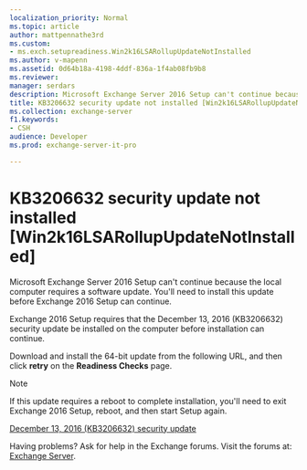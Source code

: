 ```yaml
---
localization_priority: Normal
ms.topic: article
author: mattpennathe3rd
ms.custom:
- ms.exch.setupreadiness.Win2k16LSARollupUpdateNotInstalled
ms.author: v-mapenn
ms.assetid: 0d64b18a-4198-4ddf-836a-1f4ab08fb9b8
ms.reviewer: 
manager: serdars
description: Microsoft Exchange Server 2016 Setup can't continue because the local computer requires a software update. You'll need to install this update before Exchange 2016 Setup can continue.
title: KB3206632 security update not installed [Win2k16LSARollupUpdateNotInstalled]
ms.collection: exchange-server
f1.keywords:
- CSH
audience: Developer
ms.prod: exchange-server-it-pro

---
```


# KB3206632 security update not installed [Win2k16LSARollupUpdateNotInstalled]

Microsoft Exchange Server 2016 Setup can't continue because the local computer requires a software update. You'll need to install this update before Exchange 2016 Setup can continue.

Exchange 2016 Setup requires that the December 13, 2016 (KB3206632) security update be installed on the computer before installation can continue.

Download and install the 64-bit update from the following URL, and then click **retry** on the **Readiness Checks** page.

> [!NOTE]
> If this update requires a reboot to complete installation, you'll need to exit Exchange 2016 Setup, reboot, and then start Setup again.

[December 13, 2016 (KB3206632) security update](https://support.microsoft.com/help/4004227)

Having problems? Ask for help in the Exchange forums. Visit the forums at: [Exchange Server](https://go.microsoft.com/fwlink/p/?linkId=60612).
